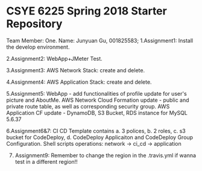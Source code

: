 # CSYE 6225 Spring 2018 Starter Repository
Team Member: One.
Name: Junyuan Gu, 001825583;
1.Assignment1: Install the develop environment.

2.Assignment2: WebApp+JMeter Test.

3.Assignment3: AWS Network Stack: create and delete.

4.Assignment4: AWS Application Stack: create and delete.

5.Assignment5: WebApp - add functionalities of profile update for user's picture and AboutMe.
			   AWS Network Cloud Formation update - public and private route table, as well as corresponding security group.
			   AWS Application CF update - DynamoDB, S3 Bucket, RDS instance for MySQL 5.6.37

6.Assignment6&7: CI CD Template contains a. 3 polices, b. 2 roles, c. s3 bucket for CodeDeploy, d. CodeDeploy Applicaiton and CodeDeploy Group Configuration.
	Shell scripts operations: network -> ci_cd -> application


7. Assignment9:
Remember to change the region in the .travis.yml if wanna test in a different region!!


